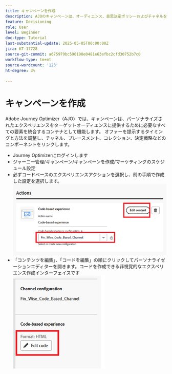 ```yaml
---
title: キャンペーンを作成
description: AJOのキャンペーンは、オーディエンス、意思決定ポリシーおよびチャネルを結び付け、顧客のタッチポイントをまたいで、パーソナライズされたオファーを適切なタイミングで提供します。
feature: Decisioning
role: User
level: Beginner
doc-type: Tutorial
last-substantial-update: 2025-05-05T00:00:00Z
jira: KT-17728
source-git-commit: a675979bc590190e0481e63efbc2cfd30752b7c0
workflow-type: tm+mt
source-wordcount: '123'
ht-degree: 3%

---
```



# キャンペーンを作成

Adobe Journey Optimizer（AJO）では、キャンペーンは、パーソナライズされたエクスペリエンスをターゲットオーディエンスに提供するために必要なすべての要素を統合するコンテナとして機能します。 オファーを提示するタイミングと方法を調整し、チャネル、プレースメント、コレクション、決定戦略などのコンポーネントをリンクします。

* Journey Optimizerにログインします
* ジャーニー管理/キャンペーン/キャンペーンを作成/マーケティングのスケジュール設定
* 必ずコードベースのエクスペリエンスアクションを選択し、前の手順で作成した設定を選択します。
  ![create-campaign](assets/create-campaign.png)
* 「コンテンツを編集」、「コードを編集」の順にクリックしてパーソナライゼーションエディターを開きます。コードを作成できる非視覚的なエクスペリエンス作成インターフェイスです
  ![edit-cbe_html](assets/edit_code_based_exp_html.png)

